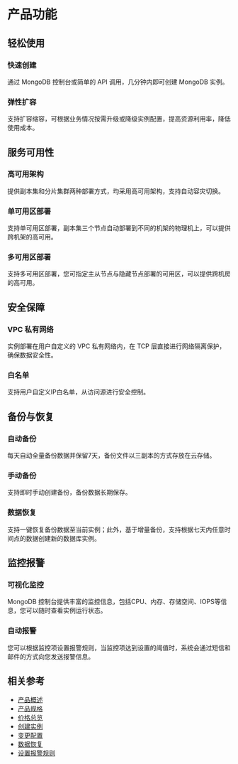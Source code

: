 # 产品功能

## 轻松使用

### 快速创建

通过 MongoDB 控制台或简单的 API 调用，几分钟内即可创建 MongoDB 实例。

### 弹性扩容

支持扩容缩容，可根据业务情况按需升级或降级实例配置，提高资源利用率，降低使用成本。

## 服务可用性

### 高可用架构

提供副本集和分片集群两种部署方式，均采用高可用架构，支持自动容灾切换。 

### 单可用区部署

支持单可用区部署，副本集三个节点自动部署到不同的机架的物理机上，可以提供跨机架的高可用。

### 多可用区部署

支持多可用区部署，您可指定主从节点与隐藏节点部署的可用区，可以提供跨机房的高可用。

## 安全保障

### VPC 私有网络

实例部署在用户自定义的 VPC 私有网络内，在 TCP 层直接进行网络隔离保护，确保数据安全性。

### 白名单

支持用户自定义IP白名单，从访问源进行安全控制。


## 备份与恢复

### 自动备份

每天自动全量备份数据并保留7天，备份文件以三副本的方式存放在云存储。

### 手动备份

支持即时手动创建备份，备份数据长期保存。

### 数据恢复

支持一键恢复备份数据至当前实例；此外，基于增量备份，支持根据七天内任意时间点的数据创建新的数据库实例。

## 监控报警

### 可视化监控

MongoDB 控制台提供丰富的监控信息，包括CPU、内存、存储空间、IOPS等信息，您可以随时查看实例运行状态。

### 自动报警

您可以根据监控项设置报警规则，当监控项达到设置的阈值时，系统会通过短信和邮件的方式向您发送报警信息。

## 相关参考

- [产品概述](../Introduction/Product-Overview.md)
- [产品规格](../Introduction/Specifications.md)
- [价格总览](../Pricing/Price-Overview.md)
- [创建实例](../Getting-Started/Create-Instance.md)
- [变更配置](../Operation-Guide/Instance-Management/Modify-Instance-Spec.md)
- [数据恢复](../Operation-Guide/Backup/Restore-Instance.md)
- [设置报警规则](../Operation-Guide/Monitoring/Alarm-Rules.md)


